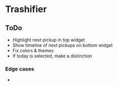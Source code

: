 # Trashifier

## ToDo
- Highlight next pickup in top widget
- Show timeline of next pickups on bottom widget
- Fix colors & themes
- If today is selected, make a distinction

### Edge cases
- 

